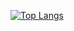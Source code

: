 [![Top Langs](https://github-readme-stats.vercel.app/api/top-langs/?username=Zekiah-A&layout=compact)](https://github.com/anuraghazra/github-readme-stats)


<!--
**Zekiah-A/Zekiah-A** is a ✨ _special_ ✨ repository because its `README.md` (this file) appears on your GitHub profile.

Here are some ideas to get you started:

- 🔭 I’m currently working on ...
- 🌱 I’m currently learning ...
- 👯 I’m looking to collaborate on ...
- 🤔 I’m looking for help with ...
- 💬 Ask me about ...
- 📫 How to reach me: ...
- 😄 Pronouns: ...
- ⚡ Fun fact: ...
-->
